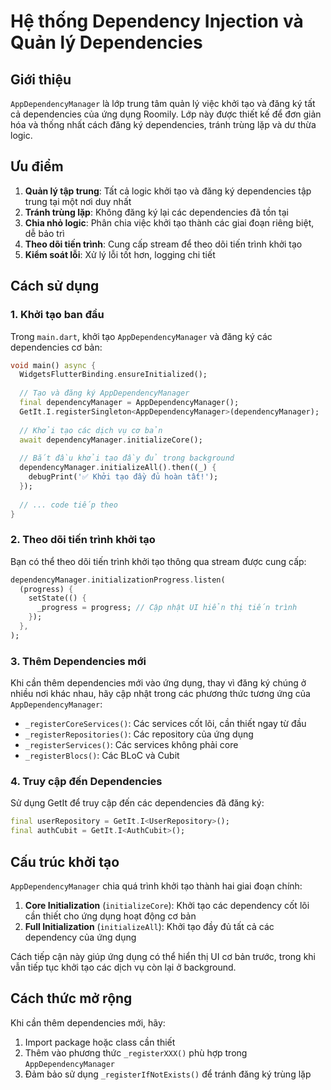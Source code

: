 # Hệ thống Dependency Injection và Quản lý Dependencies

## Giới thiệu

`AppDependencyManager` là lớp trung tâm quản lý việc khởi tạo và đăng ký tất cả dependencies của ứng dụng Roomily. Lớp này được thiết kế để đơn giản hóa và thống nhất cách đăng ký dependencies, tránh trùng lặp và dư thừa logic.

## Ưu điểm

1. **Quản lý tập trung**: Tất cả logic khởi tạo và đăng ký dependencies tập trung tại một nơi duy nhất
2. **Tránh trùng lặp**: Không đăng ký lại các dependencies đã tồn tại
3. **Chia nhỏ logic**: Phân chia việc khởi tạo thành các giai đoạn riêng biệt, dễ bảo trì
4. **Theo dõi tiến trình**: Cung cấp stream để theo dõi tiến trình khởi tạo
5. **Kiểm soát lỗi**: Xử lý lỗi tốt hơn, logging chi tiết

## Cách sử dụng

### 1. Khởi tạo ban đầu

Trong `main.dart`, khởi tạo `AppDependencyManager` và đăng ký các dependencies cơ bản:

```dart
void main() async {
  WidgetsFlutterBinding.ensureInitialized();
  
  // Tạo và đăng ký AppDependencyManager
  final dependencyManager = AppDependencyManager();
  GetIt.I.registerSingleton<AppDependencyManager>(dependencyManager);
  
  // Khởi tạo các dịch vụ cơ bản
  await dependencyManager.initializeCore();
  
  // Bắt đầu khởi tạo đầy đủ trong background
  dependencyManager.initializeAll().then((_) {
    debugPrint('✅ Khởi tạo đầy đủ hoàn tất!');
  });
  
  // ... code tiếp theo
}
```

### 2. Theo dõi tiến trình khởi tạo

Bạn có thể theo dõi tiến trình khởi tạo thông qua stream được cung cấp:

```dart
dependencyManager.initializationProgress.listen(
  (progress) {
    setState(() {
      _progress = progress; // Cập nhật UI hiển thị tiến trình
    });
  },
);
```

### 3. Thêm Dependencies mới

Khi cần thêm dependencies mới vào ứng dụng, thay vì đăng ký chúng ở nhiều nơi khác nhau, hãy cập nhật trong các phương thức tương ứng của `AppDependencyManager`:

- `_registerCoreServices()`: Các services cốt lõi, cần thiết ngay từ đầu
- `_registerRepositories()`: Các repository của ứng dụng
- `_registerServices()`: Các services không phải core
- `_registerBlocs()`: Các BLoC và Cubit

### 4. Truy cập đến Dependencies

Sử dụng GetIt để truy cập đến các dependencies đã đăng ký:

```dart
final userRepository = GetIt.I<UserRepository>();
final authCubit = GetIt.I<AuthCubit>();
```

## Cấu trúc khởi tạo

`AppDependencyManager` chia quá trình khởi tạo thành hai giai đoạn chính:

1. **Core Initialization** (`initializeCore`): Khởi tạo các dependency cốt lõi cần thiết cho ứng dụng hoạt động cơ bản
2. **Full Initialization** (`initializeAll`): Khởi tạo đầy đủ tất cả các dependency của ứng dụng

Cách tiếp cận này giúp ứng dụng có thể hiển thị UI cơ bản trước, trong khi vẫn tiếp tục khởi tạo các dịch vụ còn lại ở background.

## Cách thức mở rộng

Khi cần thêm dependencies mới, hãy:

1. Import package hoặc class cần thiết
2. Thêm vào phương thức `_registerXXX()` phù hợp trong `AppDependencyManager`
3. Đảm bảo sử dụng `_registerIfNotExists()` để tránh đăng ký trùng lặp 